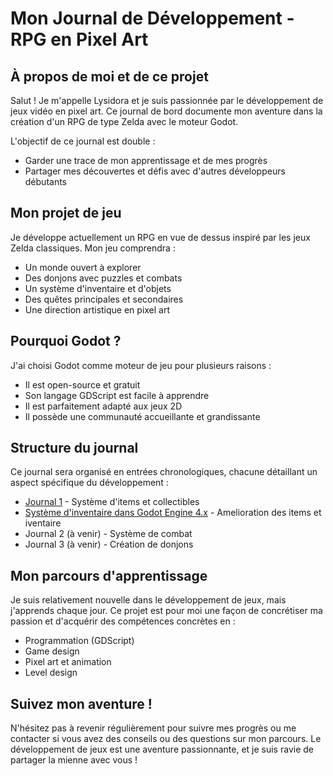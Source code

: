 # Mon Journal de Développement - RPG en Pixel Art

## À propos de moi et de ce projet

Salut ! Je m'appelle Lysidora et je suis passionnée par le développement de jeux vidéo en pixel art. Ce journal de bord documente mon aventure dans la création d'un RPG de type Zelda avec le moteur Godot.

L'objectif de ce journal est double :
- Garder une trace de mon apprentissage et de mes progrès
- Partager mes découvertes et défis avec d'autres développeurs débutants

## Mon projet de jeu

Je développe actuellement un RPG en vue de dessus inspiré par les jeux Zelda classiques. Mon jeu comprendra :
- Un monde ouvert à explorer
- Des donjons avec puzzles et combats
- Un système d'inventaire et d'objets
- Des quêtes principales et secondaires
- Une direction artistique en pixel art

## Pourquoi Godot ?

J'ai choisi Godot comme moteur de jeu pour plusieurs raisons :
- Il est open-source et gratuit
- Son langage GDScript est facile à apprendre
- Il est parfaitement adapté aux jeux 2D
- Il possède une communauté accueillante et grandissante

## Structure du journal

Ce journal sera organisé en entrées chronologiques, chacune détaillant un aspect spécifique du développement :
- [Journal 1](journal-1.md) - Système d'items et collectibles
- [Système d'inventaire dans Godot Engine 4.x](inventory-guide.md) - Amelioration des items et iventaire
- Journal 2 (à venir) - Système de combat
- Journal 3 (à venir) - Création de donjons

## Mon parcours d'apprentissage

Je suis relativement nouvelle dans le développement de jeux, mais j'apprends chaque jour. Ce projet est pour moi une façon de concrétiser ma passion et d'acquérir des compétences concrètes en :
- Programmation (GDScript)
- Game design
- Pixel art et animation
- Level design

## Suivez mon aventure !

N'hésitez pas à revenir régulièrement pour suivre mes progrès ou me contacter si vous avez des conseils ou des questions sur mon parcours. Le développement de jeux est une aventure passionnante, et je suis ravie de partager la mienne avec vous !
